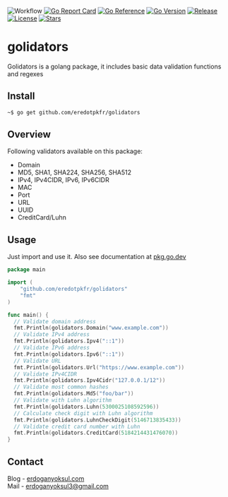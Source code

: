 ![Workflow](https://github.com/eredotpkfr/golidators/actions/workflows/go.yml/badge.svg)
[![Go Report Card](https://goreportcard.com/badge/github.com/eredotpkfr/golidators)](https://goreportcard.com/report/github.com/eredotpkfr/golidators)
[![Go Reference](https://pkg.go.dev/badge/github.com/eredotpkfr/golidators.svg)](https://pkg.go.dev/github.com/eredotpkfr/golidators)
[![Go Version](https://img.shields.io/github/go-mod/go-version/eredotpkfr/golidators)](https://golang.org/)
[![Release](https://img.shields.io/github/v/release/eredotpkfr/golidators)](https://github.com/eredotpkfr/golidators/releases/latest)
[![License](https://img.shields.io/badge/license-MIT-blue)](https://github.com/eredotpkfr/golidators/blob/main/LICENSE)
[![Stars](https://img.shields.io/github/stars/eredotpkfr/golidators?style=social)](https://github.com/eredotpkfr/golidators/stargazers)

# golidators

Golidators is a golang package, it includes basic data validation functions and regexes

## Install

```bash
~$ go get github.com/eredotpkfr/golidators
```

## Overview

Following validators available on this package:

- Domain
- MD5, SHA1, SHA224, SHA256, SHA512
- IPv4, IPv4CIDR, IPv6, IPv6CIDR
- MAC
- Port
- URL
- UUID
- CreditCard/Luhn

## Usage

Just import and use it. Also see documentation at [pkg.go.dev](https://pkg.go.dev/github.com/eredotpkfr/golidators#section-documentation)

```go
package main

import (
    "github.com/eredotpkfr/golidators"
    "fmt"
)

func main() {
  // Validate domain address
  fmt.Println(golidators.Domain("www.example.com"))
  // Validate IPv4 address
  fmt.Println(golidators.Ipv4("::1"))
  // Validate IPv6 address
  fmt.Println(golidators.Ipv6("::1"))
  // Validate URL
  fmt.Println(golidators.Url("https://www.example.com"))
  // Validate IPv4CIDR
  fmt.Println(golidators.Ipv4Cidr("127.0.0.1/12"))
  // Validate most common hashes
  fmt.Println(golidators.Md5("foo/bar"))
  // Validate with Luhn algorithm
  fmt.Println(golidators.Luhn(5300025108592596))
  // Calculate check digit with Luhn algorithm
  fmt.Println(golidators.LuhnCheckDigit(5146713835433))
  // Validate credit card number with Luhn
  fmt.Println(golidators.CreditCard(5184214431476070))
}
```

## Contact

Blog - [erdoganyoksul.com](https://www.erdoganyoksul.com)<br/>
Mail - erdoganyoksul3@gmail.com
